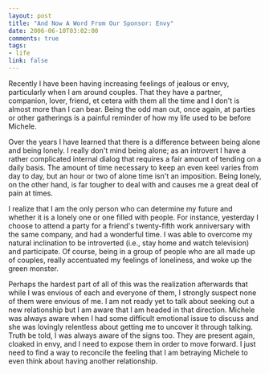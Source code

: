 ```yaml
--- 
layout: post
title: "And Now A Word From Our Sponsor: Envy"
date: 2006-06-10T03:02:00
comments: true
tags:
- life
link: false
---
```

Recently I have been having increasing feelings of jealous or envy, particularly when I am around couples. That they have a partner, companion, lover, friend, et cetera with them all the time and I don't is almost more than I can bear. Being the odd man out, once again, at parties or other gatherings is a painful reminder of how my life used to be before Michele.

Over the years I have learned that there is a difference between being alone and being lonely. I really don't mind being alone; as an introvert I have a rather complicated internal dialog that requires a fair amount of tending on a daily basis. The amount of time necessary to keep an even keel varies from day to day, but an hour or two of alone time isn't an imposition. Being lonely, on the other hand, is far tougher to deal with and causes me a great deal of pain at times.

I realize that I am the only person who can determine my future and whether it is a lonely one or one filled with people. For instance, yesterday I choose to attend a party for a friend's twenty-fifth work anniversary with the same company, and had a wonderful time. I was able to overcome my natural inclination to be introverted (i.e., stay home and watch television) and participate. Of course, being in a group of people who are all made up of couples, really accentuated my feelings of loneliness, and woke up the green monster.

Perhaps the hardest part of all of this was the realization afterwards that while I was envious of each and everyone of them, I strongly suspect none of them were envious of me. I am not ready yet to talk about seeking out a new relationship but I am aware that I am headed in that direction. Michele was always aware when I had some difficult emotional issue to discuss and she was lovingly relentless about getting me to uncover it through talking. Truth be told, I was always aware of the signs too. They are present again, cloaked in envy, and I need to expose them in order to move forward. I just need to find a way to reconcile the feeling that I am betraying Michele to even think about having another relationship.
